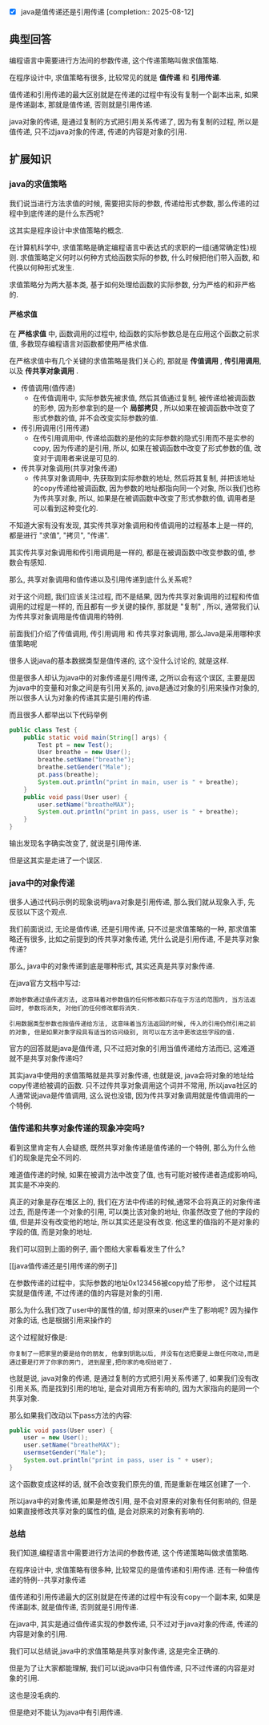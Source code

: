 - [x] java是值传递还是引用传递  [completion:: 2025-08-12]

## 典型回答

编程语言中需要进行方法间的参数传递, 这个传递策略叫做求值策略.

在程序设计中, 求值策略有很多, 比较常见的就是 **值传递** 和 **引用传递**.

值传递和引用传递的最大区别就是在传递的过程中有没有复制一个副本出来, 如果是传递副本, 那就是值传递, 否则就是引用传递.

java对象的传递, 是通过复制的方式把引用关系传递了, 因为有复制的过程, 所以是值传递, 只不过java对象的传递, 传递的内容是对象的引用.

## 扩展知识

### java的求值策略

我们说当进行方法求值的时候, 需要把实际的参数, 传递给形式参数, 那么传递的过程中到底传递的是什么东西呢?

这其实是程序设计中求值策略的概念.

在计算机科学中, 求值策略是确定编程语言中表达式的求职的一组(通常确定性)规则. 求值策略定义何时以何种方式给函数实际的参数, 什么时候把他们带入函数, 和代换以何种形式发生.

求值策略分为两大基本类, 基于如何处理给函数的实际参数, 分为严格的和非严格的.

#### 严格求值

在 **严格求值** 中, 函数调用的过程中, 给函数的实际参数总是在应用这个函数之前求值, 多数现存编程语言对函数都使用严格求值.

在严格求值中有几个关键的求值策略是我们关心的, 那就是 **传值调用** , **传引用调用**, 以及 **传共享对象调用** .

- 传值调用(值传递)
	- 在传值调用中, 实际参数先被求值, 然后其值通过复制, 被传递给被调函数的形参, 因为形参拿到的是一个 **局部拷贝** , 所以如果在被调函数中改变了形式参数的值, 并不会改变实际参数的值. 
- 传引用调用(引用传递)
	- 在传引用调用中, 传递给函数的是他的实际参数的隐式引用而不是实参的copy, 因为传递的是引用, 所以, 如果在被调函数中改变了形式参数的值, 改变对于调用者来说是可见的. 
- 传共享对象调用(共享对象传递)
	- 传共享对象调用中, 先获取到实际参数的地址, 然后将其复制, 并把该地址的copy传递给被调函数, 因为参数的地址都指向同一个对象, 所以我们也称为传共享对象, 所以, 如果是在被调函数中改变了形式参数的值, 调用者是可以看到这种变化的.

不知道大家有没有发现, 其实传共享对象调用和传值调用的过程基本上是一样的, 都是进行 "求值", "拷贝", "传递". 

其实传共享对象调用和传引用调用是一样的, 都是在被调函数中改变参数的值, 参数会有感知. 

那么, 共享对象调用和值传递以及引用传递到底什么关系呢?

对于这个问题, 我们应该关注过程, 而不是结果, 因为传共享对象调用的过程和传值调用的过程是一样的, 而且都有一步关键的操作, 那就是 "复制" , 所以, 通常我们认为传共享对象调用是传值调用的特例.

前面我们介绍了传值调用, 传引用调用 和 传共享对象调用, 那么Java是采用哪种求值策略呢

很多人说java的基本数据类型是值传递的, 这个没什么讨论的, 就是这样. 

但是很多人却认为java中的对象传递是引用传递, 之所以会有这个误区, 主要是因为java中的变量和对象之间是有引用关系的, java是通过对象的引用来操作对象的, 所以很多人认为对象的传递其实是引用的传递. 

而且很多人都举出以下代码举例

```java
public class Test {
	public static void main(String[] args) {
		Test pt = new Test();
		User breathe = new User();
		breathe.setName("breathe");
		breathe.setGender("Male");
		pt.pass(breathe);
		System.out.println("print in main, user is " + breathe);
	}
	public void pass(User user) {
		user.setName("breatheMAX");
		System.out.println("print in pass, user is " + breathe);
	}
}
```

输出发现名字确实改变了, 就说是引用传递.

但是这其实是走进了一个误区.

### java中的对象传递

很多人通过代码示例的现象说明java对象是引用传递, 那么我们就从现象入手, 先反驳以下这个观点.

我们前面说过, 无论是值传递, 还是引用传递, 只不过是求值策略的一种, 那求值策略还有很多, 比如之前提到的传共享对象传递, 凭什么说是引用传递, 不是共享对象传递?

那么, java中的对象传递到底是哪种形式, 其实还真是共享对象传递.

在java官方文档中写过:

	原始参数通过值传递方法, 这意味着对参数值的任何修改都只存在于方法的范围内, 当方法返回时, 参数将消失, 对他们的任何修改都将消失.

	引用数据类型参数也按值传递给方法, 这意味着当方法返回的时候, 传入的引用仍然引用之前的对象, 但是如果对象字段具有适当的访问级别, 则可以在方法中更改这些字段的值.

官方的回答就是java是值传递, 只不过把对象的引用当值传递给方法而已, 这难道就不是共享对象传递吗?

其实java中使用的求值策略就是共享对象传递, 也就是说, java会将对象的地址给copy传递给被调的函数. 只不过传共享对象调用这个词并不常用, 所以java社区的人通常说java是传值调用, 这么说也没错, 因为传共享对象调用就是传值调用的一个特例.

### 值传递和共享对象传递的现象冲突吗?

看到这里肯定有人会疑惑, 既然共享对象传递是值传递的一个特例, 那么为什么他们的现象是完全不同的.

难道值传递的时候, 如果在被调方法中改变了值, 也有可能对被传递者造成影响吗, 其实是不冲突的.

真正的对象是存在堆区上的, 我们在方法中传递的时候,通常不会将真正的对象传递过去, 而是传递一个对象的引用, 可以类比该对象的地址, 你虽然改变了他的字段的值, 但是并没有改变他的地址, 所以其实还是没有改变. 他这里的值指的不是对象的字段的值, 而是对象的地址.

我们可以回到上面的例子, 画个图给大家看看发生了什么?

[[java值传递还是引用传递的例子]]

在参数传递的过程中，实际参数的地址0x123456被copy给了形参， 这个过程其实就是值传递, 不过传递的值的内容是对象的引用.

那么为什么我们改了user中的属性的值, 却对原来的user产生了影响呢?
因为操作对象的话, 也是根据引用来操作的

这个过程就好像是:

	你复制了一把家里的要是给你的朋友, 他拿到钥匙以后, 并没有在这把要是上做任何改动,而是通过要是打开了你家的房门, 进到屋里,把你家的电视给砸了.

也就是说, java对象的传递, 是通过复制的方式把引用关系传递了, 如果我们没有改引用关系, 而是找到引用的地址, 是会对调用方有影响的, 因为大家指向的是同一个共享对象.

那么如果我们改动以下pass方法的内容:

```java
public void pass(User user) {
	user = new User();
	user.setName("breatheMAX");
	usermsetGender("Male");
	System.out.println("print in pass, user is " + user);
}
```

这个函数变成这样的话, 就不会改变我们原先的值, 而是重新在堆区创建了一个.

所以java中的对象传递,如果是修改引用, 是不会对原来的对象有任何影响的, 但是如果直接修改共享对象的属性的值, 是会对原来的对象有影响的.

### 总结

我们知道,编程语言中需要进行方法间的参数传递, 这个传递策略叫做求值策略.

在程序设计中, 求值策略有很多种, 比较常见的是值传递和引用传递. 还有一种值传递的特例--共享对象传递

值传递和引用传递最大的区别就是在传递的过程中有没有copy一个副本来, 如果是传递副本, 就是值传递, 否则就是引用传递.

在java中, 其实是通过值传递实现的参数传递, 只不过对于java对象的传递, 传递的内容是对象的引用.

我们可以总结说,java中的求值策略是共享对象传递, 这是完全正确的.

但是为了让大家都能理解, 我们可以说java中只有值传递, 只不过传递的内容是对象的引用.

这也是没毛病的.

但是绝对不能认为java中有引用传递.